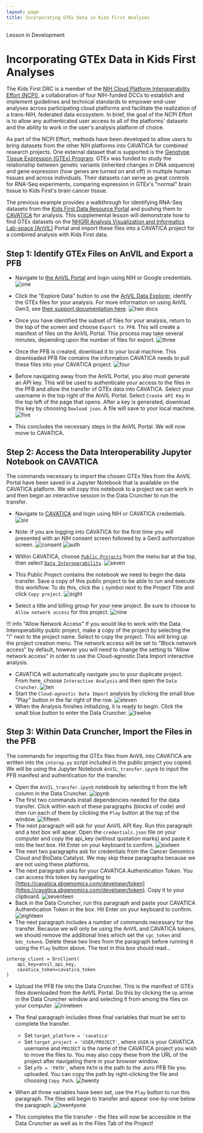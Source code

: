 ```yaml
---
layout: page
title: Incorporating GTEx Data in Kids First Analyses
---
```


<div class="banner"><span class="banner-text">Lesson in Development</span></div>

Incorporating GTEx Data in Kids First Analyses
==========================

The Kids First DRC is a member of the [NIH Cloud Platform Interoperability Effort (NCPI)](https://anvilproject.org/ncpi), a collaboration of four NIH-funded DCCs to establish and implement guidelines and technical standards to empower end-user analyses across participating cloud platforms and facilitate the realization of a trans-NIH, federated data ecosystem. In brief, the goal of the NCPI Effort is to allow any authenticated user access to all of the platforms' datasets and the ability to work in the user's analysis platform of choice.

As part of the NCPI Effort, methods have been developed to allow users to bring datasets from the other NIH platforms into CAVATICA for combined research projects. One external dataset that is supported is the [Genotype Tissue Expression (GTEx) Program](https://commonfund.nih.gov/gtex). GTEx was funded to study the relationship between genetic variants (inherited changes in DNA sequence) and gene expression (how genes are turned on and off) in multiple human tissues and across individuals. Their datasets can serve as great controls for RNA-Seq experiments, comparing expression in GTEx's "normal" brain tissue to Kids First's brain cancer tissue.

The previous example provides a walkthrough for identifying RNA-Seq datasets from the [Kids First Data Resource Portal](https://portal.kidsfirstdrc.org/) and pushing them to [CAVATICA](https://cavatica.sbgenomics.com/) for analysis. This supplemental lesson will demonstrate how to find GTEx datasets on the [NHGRI Analysis Visualization and Informatics Lab-space (AnVIL)](https://anvilproject.org/) Portal and import these files into a CAVATICA project for a combined analysis with Kids First data.


## Step 1: Identify GTEx Files on AnVIL and Export a PFB

- Navigate to [the AnVIL Portal](https://gen3.theanvil.io/login) and login using NIH or Google credentials.
    ![one](./rna-seq-images/rna-seq-9-01.png)
- Click the "Explore Data" button to use the [AnVIL Data Explorer](https://gen3.theanvil.io/explorer), identify the GTEx files for your analysis. For more information on using AnVIL Gen3, see [their support documentation here](https://anvilproject.org/learn/introduction/getting-started-with-gen3).
    ![two docs](./rna-seq-images/rna-seq-9-02.png)
- Once you have identified the subset of files for your analysis, return to the top of the screen and choose `Export to PFB`. This will create a manifest of files on the AnVIL Portal. This process may take several minutes, depending upon the number of files for export.
    ![three](./rna-seq-images/rna-seq-9-03.png)
- Once the PFB is created, download it to your local machine. This downloaded PFB file contains the information CAVATICA needs to pull these files into your CAVATICA project.
    ![four](./rna-seq-images/rna-seq-9-04.png)
- Before navigating away from the AnVIL Portal, you also must generate an API key. This will be used to authenticate your access to the files in the PFB and allow the transfer of GTEx data into CAVATICA. Select your username in the top right of the AnVIL Portal. Select `Create API Key` in the top left of the page that opens. After a key is generated, download this key by choosing `Dowload json`. A file will save to your local machine.
    ![five](./rna-seq-images/rna-seq-9-05.png)

- This concludes the necessary steps in the AnVIL Portal. We will now move to CAVATICA.

## Step 2: Access the Data Interoperability Jupyter Notebook on CAVATICA

The commands necessary to import the chosen GTEx files from the AnVIL Portal have been saved in a Jupyter Notebook that is available on the CAVATICA platform. We will copy this notebook to a project we can work in and then begin an interactive session in the Data Cruncher to run the transfer.

- Navigate to [CAVATICA](https://cavatica.sbgenomics.com/) and login using NIH or CAVATICA credentials.
    ![six](./rna-seq-images/rna-seq-9-06.png)
    
- Note: if you are logging into CAVATICA for the first time you will presented with an NIH consent screen followed by a Gen3 authorization screen.
    ![consent](./rna-seq-images/rna-seq-9-06-01-nih-consent.png)
    ![auth](./rna-seq-images/rna-seq-9-06-02-gen3-authorize.png)

- Within CAVATICA, choose [`Public Projects`](https://cavatica.sbgenomics.com/public/projects) from the menu bar at the top, then select [`Data Interoperability`](https://cavatica.sbgenomics.com/u/sevenbridges/data-interoperability).
    ![seven](./rna-seq-images/rna-seq-9-07.png)
- This Public Project contains the notebook we need to begin the data transfer. Save a copy of this public project to be able to run and execute this workflow. To do this, click the `i` symbol next to the Project Title and click `Copy project`.
    ![eight](./rna-seq-images/rna-seq-9-08.png)
- Select a title and billing group for your new project. Be sure to choose to `Allow network access` for this project.
    ![nine](./rna-seq-images/rna-seq-9-09.png)

!!! info "Allow Network Access"
    If you would like to work with the Data Interoperability public project, make a copy of the project by selecting the "i" next to the project name. Select to copy the project. This will bring up the project creation menu. The network access will be set to "Block network access" by default, however you will need to change the setting to "Allow network access" in order to use the Cloud-agnostic Data Import interactive analysis.  


- CAVATICA will automatically navigate you to your duplicate project. From here, choose `Interactive Analysis` and then open the `Data Cruncher`.
    ![ten](./rna-seq-images/rna-seq-9-10.png)
- Start the `Cloud-agnostic Data Import` analysis by clicking the small blue "Play" button in the far right of the row.
    ![eleven](./rna-seq-images/rna-seq-9-11.png)
- When the Analysis finishes initializing, it is ready to begin. Click the small blue button to enter the Data Cruncher.
    ![twelve](./rna-seq-images/rna-seq-9-12.png)


## Step 3: Within Data Cruncher, Import the Files in the PFB

The commands for importing the GTEx files from AnVIL into CAVATICA are written into the `interop.py` script included in the public project you copied.  We will be using the Jupyter Notebook `AnVIL_transfer.ipynb` to input the PFB manifest and authentication for the transfer.

- Open the `AnVIL_transfer.ipynb` notebook by selecting it from the left column in the Data Cruncher.
    ![ipynb](./rna-seq-images/rna-seq-9-14-AnVIL_transfer_ipynb.png)
- The first two commands install dependencies needed for the data transfer. Click within each of these paragraphs (blocks of code) and then run each of them by clicking the `Play` button at the top of the window.
    ![fifteen](./rna-seq-images/rna-seq-9-15.png)
- The next paragraph will ask for your AnVIL API Key. Run this paragraph and a text box will apear. Open the `credentials.json` file on your computer and copy the api_key (without quotation marks) and paste it into the text box. Hit Enter on your keyboard to confirm.
    ![sixteen](./rna-seq-images/rna-seq-9-16.png)
- The next two paragraphs ask for credentials from the Cancer Genomics Cloud and BioData Catalyst. We may skip these paragraphs because we are not using these platforms.
- The next paragraph asks for your CAVATICA Authentication Token. You can access this token by navigating to [https://cavatica.sbgenomics.com/developer/token](https://cavatica.sbgenomics.com/developer/token). Copy it to your clipboard.
    ![seventeen](./rna-seq-images/rna-seq-9-17.png)
- Back in the Data Cruncher, run this paragraph and paste your CAVATICA Authentication Token in the box. Hit Enter on your keyboard to confirm.
    ![eighteen](./rna-seq-images/rna-seq-9-18.png)
- The next paragraph includes a number of commands necessary for the transfer. Because we will only be using the AnVIL and CAVATICA tokens, we should remove the additional lines which set the `cgc_token` and `bdc_token`s. Delete these two lines from the paragraph before running it using the `Play` button above. The text in this box should read...

```
interop_client = DrsClient(
    api_key=anvil_api_key,
    cavatica_token=cavatica_token
)
```

- Upload the PFB file into the Data Cruncher. This is the manifest of GTEx files downloaded from the AnVIL Portal. Do this by clicking the `Up` arrow in the Data Cruncher window and selecting it from among the files on your computer.
    ![nineteen](./rna-seq-images/rna-seq-9-19.png)

- The final paragraph includes three final variables that must be set to complete the transfer.
    - Set `target_platform = 'cavatica'`
    - Set `target_project = 'USER/PROJECT'`, where `USER` is your CAVATICA username and `PROJECT` is the name of the CAVATICA project you wish to move the files to. You may also copy these from the URL of the project after navigating there in your browser window.
    - Set `pfb = 'PATH'`, where `PATH` is the path to the .avro PFB file you uploaded. You can copy the path by right-clicking the file and choosing `Copy Path`. 
    ![twenty](./rna-seq-images/rna-seq-9-20.png)
- When all three variables have been set, use the `Play` button to run this paragraph. The files will begin to transfer and appear one-by-one below the paragraph.
     ![twentyone](./rna-seq-images/rna-seq-9-21.png)
- This completes the file transfer - the files will now be accessible in the Data Cruncher as well as in the Files Tab of the Project!

